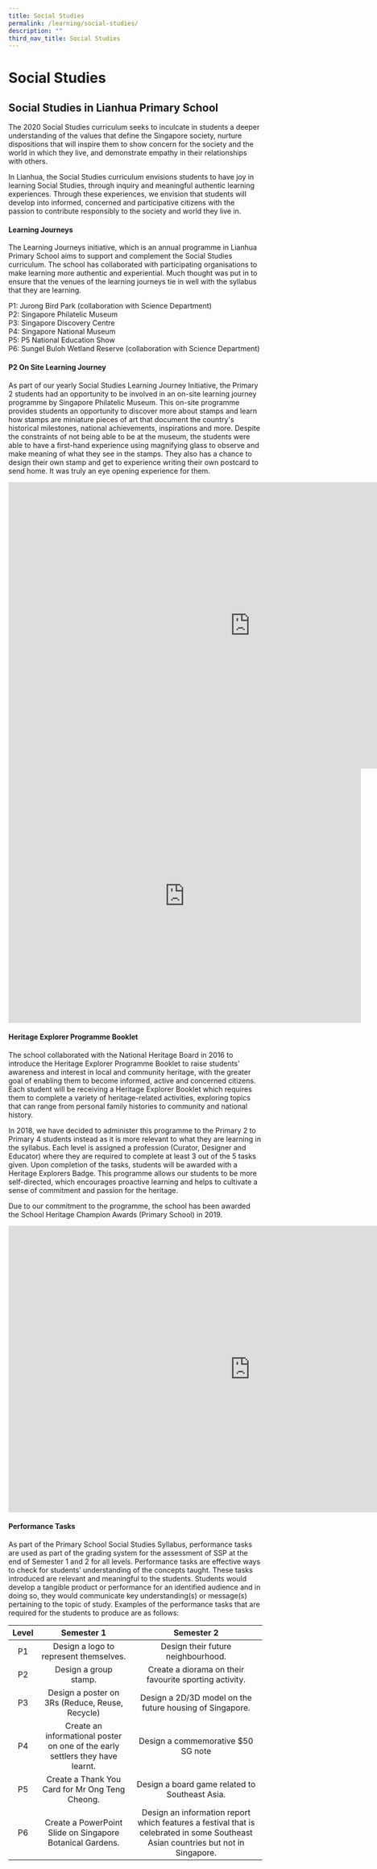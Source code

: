 ```yaml
---
title: Social Studies
permalink: /learning/social-studies/
description: ""
third_nav_title: Social Studies
---
```


# Social Studies

## Social Studies in Lianhua Primary School

The 2020 Social Studies curriculum seeks to inculcate in students a deeper understanding of the values that define the Singapore society, nurture dispositions that will inspire them to show concern for the society and the world in which they live, and demonstrate empathy in their relationships with others.

In Lianhua, the Social Studies curriculum envisions students to have joy in learning Social Studies, through inquiry and meaningful authentic learning experiences. Through these experiences, we envision that students will develop into informed, concerned and participative citizens with the passion to contribute responsibly to the society and world they live in.

#### Learning Journeys

The Learning Journeys initiative, which is an annual programme in Lianhua Primary School aims to support and complement the Social Studies curriculum. The school has collaborated with participating organisations to make learning more authentic and experiential. Much thought was put in to ensure that the venues of the learning journeys tie in well with the syllabus that they are learning.

P1: Jurong Bird Park (collaboration with Science Department)   
P2: Singapore Philatelic Museum   
P3: Singapore Discovery Centre   
P4: Singapore National Museum  
P5: P5 National Education Show  
P6: SungeI Buloh Wetland Reserve (collaboration with Science Department)

  

#### P2 On Site Learning Journey

As part of our yearly Social Studies Learning Journey Initiative, the Primary 2 students had an opportunity to be involved in an on-site learning journey programme by Singapore Philatelic Museum. This on-site programme provides students an opportunity to discover more about stamps and learn how stamps are miniature pieces of art that document the country's historical milestones, national achievements, inspirations and more. Despite the constraints of not being able to be at the museum, the students were able to have a first-hand experience using magnifying glass to observe and make meaning of what they see in the stamps. They also has a chance to design their own stamp and get to experience writing their own postcard to send home. It was truly an eye opening experience for them.


<iframe src="https://docs.google.com/presentation/d/e/2PACX-1vQQv6hzIqBxSIpRYBtfwBa3C8ZNc8EUlZAt3Lhh6cg0toBbBFCfHcCBUwamNs9ZvfNpn5wttpjs99xe/embed?start=true&amp;loop=true&amp;delayms=10000" frameborder="0" width="960" height="569" allowfullscreen="true"></iframe>

<iframe width="700" height="505" src="https://www.youtube.com/embed/2pgJsW_SMCg" title="POL Journey SS" frameborder="0" allow="accelerometer; autoplay; clipboard-write; encrypted-media; gyroscope; picture-in-picture" allowfullscreen=""></iframe>

#### Heritage Explorer Programme Booklet

The school collaborated with the National Heritage Board in 2016 to introduce the Heritage Explorer Programme Booklet to raise students’ awareness and interest in local and community heritage, with the greater goal of enabling them to become informed, active and concerned citizens. Each student will be receiving a Heritage Explorer Booklet which requires them to complete a variety of heritage-related activities, exploring topics that can range from personal family histories to community and national history.

  

In 2018, we have decided to administer this programme to the Primary 2 to Primary 4 students instead as it is more relevant to what they are learning in the syllabus. Each level is assigned a profession (Curator, Designer and Educator) where they are required to complete at least 3 out of the 5 tasks given. Upon completion of the tasks, students will be awarded with a Heritage Explorers Badge. This programme allows our students to be more self-directed, which encourages proactive learning and helps to cultivate a sense of commitment and passion for the heritage.

Due to our commitment to the programme, the school has been awarded the School Heritage Champion Awards (Primary School) in 2019.

<iframe allowfullscreen="true" height="569" width="960" frameborder="0" src="https://docs.google.com/presentation/d/e/2PACX-1vR-3aidMt79OW52aMuIWNU7pwwkQ1rcuOiIzZrmhqSQ0X930d_KJ9ooWFbGHTs7W7OudzQPqkxXxQLP/embed?start=true&amp;loop=true&amp;delayms=10000"></iframe>

#### Performance Tasks

As part of the Primary School Social Studies Syllabus, performance tasks are used as part of the grading system for the assessment of SSP at the end of Semester 1 and 2 for all levels. Performance tasks are effective ways to check for students’ understanding of the concepts taught. These tasks introduced are relevant and meaningful to the students. Students would develop a tangible product or performance for an identified audience and in doing so, they would communicate key understanding(s) or message(s) pertaining to the topic of study. Examples of the performance tasks that are required for the students to produce are as follows:

| Level |                                   Semester 1                                  |                                                             Semester 2                                                            |
|:-----:|:-----------------------------------------------------------------------------:|:---------------------------------------------------------------------------------------------------------------------------------:|
|   P1  |                     Design a logo to represent themselves.                    |                                                 Design their future neighbourhood.                                                |
|   P2  |                             Design a group stamp.                             |                                       Create a diorama on their favourite sporting activity.                                      |
|   P3  |                Design a poster on 3Rs (Reduce, Reuse, Recycle)                |                                      Design a 2D/3D model on the future housing of Singapore.                                     |
|   P4  | Create an informational poster on one of the early settlers they have learnt. |                                                 Design a commemorative $50 SG note                                                |
|   P5  |                Create a Thank You Card for Mr Ong Teng Cheong.                |                                           Design a board game related to Southeast Asia.                                          |
|   P6  |           Create a PowerPoint Slide on Singapore Botanical Gardens.           | Design an information report which features a festival that is celebrated in some Southeast Asian countries but not in Singapore. |